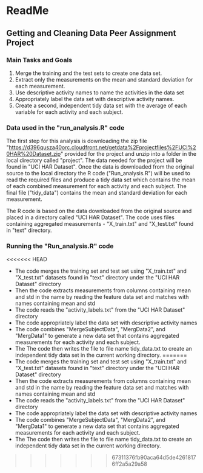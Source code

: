 ReadMe
======================
## Getting and Cleaning Data Peer Assignment Project

### Main Tasks and Goals

1.	Merge the training and the test sets to create one data set.
2.	Extract only the measurements on the mean and standard deviation for each measurement. 
3.	Use descriptive activity names to name the activities in the data set
4.	Appropriately label the data set with descriptive activity names. 
5.	Create a second, independent tidy data set with the average of each variable for each activity and each subject. 

### Data used in the "run_analysis.R" code

The first step for this analysis is downloading the zip file "https://d396qusza40orc.cloudfront.net/getdata%2Fprojectfiles%2FUCI%20HAR%20Dataset.zip" provided for the project and unzip into a folder in the local directory called "project". The data needed for the project will be found
in "UCI HAR Dataset". Once the data is downloaded from the original source to the local directory the R code ("Run_analysis.R") will be used
to read the required files and produce a tidy data set which contains the mean of each combined measurement for each activity and each subject. 
The final file ("tidy_data") contains the mean and standard deviation for each measurement.

The R code is based on the data downloaded from the original source and placed in a directory called "UCI HAR Dataset".
The code uses files containing aggregated measurements - "X_train.txt" and "X_test.txt" found in "text" directory.


### Running the "Run_analysis.R" code

<<<<<<< HEAD
- The code merges the training set and test set using "X_train.txt" and "X_test.txt" datasets found in "text" directory under the 
"UCI HAR Dataset" directory
- Then the code extracts measurements from columns containing mean and std in the name by reading the feature data set and matches with names 
containing mean and std
- The code reads the "activity_labels.txt" from the "UCI HAR Dataset" directory 
- The code appropriately label the data set with descriptive activity names
- The code combines "MergeSubjectData", "MergData2", and "MergData1" to generate a new data set that contains aggregated measurements for each activity and each subject.
- The The code then writes the file to file name tidy_data.txt to create an independent tidy data set in the current working directory.
=======
- The code merges the training set and test set using "X_train.txt" and "X_test.txt" datasets found in "text" directory under the "UCI HAR Dataset" directory
- Then the code extracts measurements from columns containing mean and std in the name by reading the feature data set and matches with names containing mean and std
- The code reads the "activity_labels.txt" from the "UCI HAR Dataset" directory 
- The code appropriately label the data set with descriptive activity names
- The code combines "MergeSubjectData", "MergData2", and "MergData1" to generate a new data set that contains aggregated measurements for each activity and each subject.
- The The code then writes the file to file name tidy_data.txt to create an independent tidy data set in the current working directory.
>>>>>>> 67311376fb90aca64d5de42618176ff2a5a29a58
